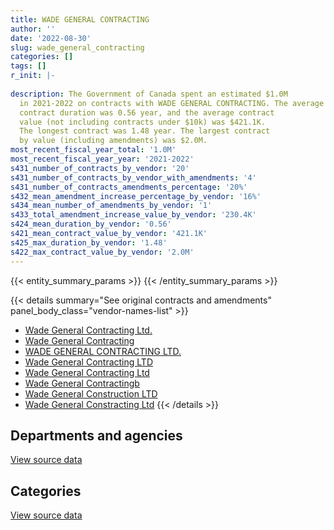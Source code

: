 ```yaml
---
title: WADE GENERAL CONTRACTING
author: ''
date: '2022-08-30'
slug: wade_general_contracting
categories: []
tags: []
r_init: |-
  
description: The Government of Canada spent an estimated $1.0M
  in 2021-2022 on contracts with WADE GENERAL CONTRACTING. The average
  contract duration was 0.56 year, and the average contract
  value (not including contracts under $10k) was $421.1K.
  The longest contract was 1.48 year. The largest contract
  by value (including amendments) was $2.0M.
most_recent_fiscal_year_total: '1.0M'
most_recent_fiscal_year_year: '2021-2022'
s431_number_of_contracts_by_vendor: '20'
s431_number_of_contracts_by_vendor_with_amendments: '4'
s431_number_of_contracts_amendments_percentage: '20%'
s432_mean_amendment_increase_percentage_by_vendor: '16%'
s434_mean_number_of_amendments_by_vendor: '1'
s433_total_amendment_increase_value_by_vendor: '230.4K'
s424_mean_duration_by_vendor: '0.56'
s421_mean_contract_value_by_vendor: '421.1K'
s425_max_duration_by_vendor: '1.48'
s422_max_contract_value_by_vendor: '2.0M'
---
```


<script src="/rmarkdown-libs/htmlwidgets/htmlwidgets.js"></script>
<link href="/rmarkdown-libs/datatables-css/datatables-crosstalk.css" rel="stylesheet" />
<script src="/rmarkdown-libs/datatables-binding/datatables.js"></script>
<script src="/rmarkdown-libs/jquery/jquery-3.6.0.min.js"></script>
<link href="/rmarkdown-libs/dt-core-bootstrap/css/dataTables.bootstrap.min.css" rel="stylesheet" />
<link href="/rmarkdown-libs/dt-core-bootstrap/css/dataTables.bootstrap.extra.css" rel="stylesheet" />
<script src="/rmarkdown-libs/dt-core-bootstrap/js/jquery.dataTables.min.js"></script>
<script src="/rmarkdown-libs/dt-core-bootstrap/js/dataTables.bootstrap.min.js"></script>
<link href="/rmarkdown-libs/crosstalk/css/crosstalk.min.css" rel="stylesheet" />
<script src="/rmarkdown-libs/crosstalk/js/crosstalk.min.js"></script>
<script src="/rmarkdown-libs/htmlwidgets/htmlwidgets.js"></script>
<link href="/rmarkdown-libs/datatables-css/datatables-crosstalk.css" rel="stylesheet" />
<script src="/rmarkdown-libs/datatables-binding/datatables.js"></script>
<script src="/rmarkdown-libs/jquery/jquery-3.6.0.min.js"></script>
<link href="/rmarkdown-libs/dt-core-bootstrap/css/dataTables.bootstrap.min.css" rel="stylesheet" />
<link href="/rmarkdown-libs/dt-core-bootstrap/css/dataTables.bootstrap.extra.css" rel="stylesheet" />
<script src="/rmarkdown-libs/dt-core-bootstrap/js/jquery.dataTables.min.js"></script>
<script src="/rmarkdown-libs/dt-core-bootstrap/js/dataTables.bootstrap.min.js"></script>
<link href="/rmarkdown-libs/crosstalk/css/crosstalk.min.css" rel="stylesheet" />
<script src="/rmarkdown-libs/crosstalk/js/crosstalk.min.js"></script>

{{< entity_summary_params >}}
{{< /entity_summary_params >}}

{{< details summary="See original contracts and amendments" panel_body_class="vendor-names-list" >}}
- [Wade General Contracting Ltd.](https://search.open.canada.ca/en/ct/?sort=contract_value_f%20desc&page=1&search_text=%22Wade%20General%20Contracting%20Ltd.%22)
- [Wade General Contracting](https://search.open.canada.ca/en/ct/?sort=contract_value_f%20desc&page=1&search_text=%22Wade%20General%20Contracting%22)
- [WADE GENERAL CONTRACTING LTD.](https://search.open.canada.ca/en/ct/?sort=contract_value_f%20desc&page=1&search_text=%22WADE%20GENERAL%20CONTRACTING%20LTD.%22)
- [Wade General Contracting LTD](https://search.open.canada.ca/en/ct/?sort=contract_value_f%20desc&page=1&search_text=%22Wade%20General%20Contracting%20LTD%22)
- [Wade General Contracting Ltd](https://search.open.canada.ca/en/ct/?sort=contract_value_f%20desc&page=1&search_text=%22Wade%20General%20Contracting%20Ltd%22)
- [Wade General Contractingb](https://search.open.canada.ca/en/ct/?sort=contract_value_f%20desc&page=1&search_text=%22Wade%20General%20Contractingb%22)
- [Wade General Construction LTD](https://search.open.canada.ca/en/ct/?sort=contract_value_f%20desc&page=1&search_text=%22Wade%20General%20Construction%20LTD%22)
- [Wade General Constracting Ltd](https://search.open.canada.ca/en/ct/?sort=contract_value_f%20desc&page=1&search_text=%22Wade%20General%20Constracting%20Ltd%22)
{{< /details >}}

## Departments and agencies

<div id="htmlwidget-1" style="width:100%;height:auto;" class="datatables html-widget"></div>
<script type="application/json" data-for="htmlwidget-1">{"x":{"style":"bootstrap","filter":"none","vertical":false,"data":[["<a href=\"/departments/dnd-mdn/\">National Defence<\/a>"],[1937856.2],[2293999.49],[703829.53],[1030736.73]],"container":"<table class=\"table table-striped table-hover row-border order-column display\">\n  <thead>\n    <tr>\n      <th>Department<\/th>\n      <th>2018-2019<\/th>\n      <th>2019-2020<\/th>\n      <th>2020-2021<\/th>\n      <th>2021-2022<\/th>\n    <\/tr>\n  <\/thead>\n<\/table>","options":{"order":[[4,"desc"]],"pageLength":10,"autoWidth":true,"columnDefs":[{"targets":1,"render":"function(data, type, row, meta) {\n    return type !== 'display' ? data : DTWidget.formatCurrency(data, \"$\", 2, 3, \",\", \".\", true, null);\n  }"},{"targets":2,"render":"function(data, type, row, meta) {\n    return type !== 'display' ? data : DTWidget.formatCurrency(data, \"$\", 2, 3, \",\", \".\", true, null);\n  }"},{"targets":3,"render":"function(data, type, row, meta) {\n    return type !== 'display' ? data : DTWidget.formatCurrency(data, \"$\", 2, 3, \",\", \".\", true, null);\n  }"},{"targets":4,"render":"function(data, type, row, meta) {\n    return type !== 'display' ? data : DTWidget.formatCurrency(data, \"$\", 2, 3, \",\", \".\", true, null);\n  }"},{"width":"16%","targets":[1,2,3,4]},{"className":"dt-right","targets":[1,2,3,4]}],"orderClasses":false}},"evals":["options.columnDefs.0.render","options.columnDefs.1.render","options.columnDefs.2.render","options.columnDefs.3.render"],"jsHooks":[]}</script>
<p class="text-right">
<a href="https://github.com/GoC-Spending/contracts-data/tree/main/data/out/vendors/wade_general_contracting/summary_by_fiscal_year_by_department.csv" class="source-data-link btn btn-link">View source data</a>
</p>

## Categories

<div id="htmlwidget-2" style="width:100%;height:auto;" class="datatables html-widget"></div>
<script type="application/json" data-for="htmlwidget-2">{"x":{"style":"bootstrap","filter":"none","vertical":false,"data":[["<a href=\"/categories/facilities_and_construction/\">Facilities and construction<\/a>","<a href=\"/categories/industrial_products_and_services/\">Industrial products and services<\/a>"],[1931245.09,6611.11],[2276110.6,17888.89],[703829.53,null],[1030736.73,null]],"container":"<table class=\"table table-striped table-hover row-border order-column display\">\n  <thead>\n    <tr>\n      <th>Category<\/th>\n      <th>2018-2019<\/th>\n      <th>2019-2020<\/th>\n      <th>2020-2021<\/th>\n      <th>2021-2022<\/th>\n    <\/tr>\n  <\/thead>\n<\/table>","options":{"order":[[4,"desc"]],"dom":"t","pageLength":30,"autoWidth":true,"columnDefs":[{"targets":1,"render":"function(data, type, row, meta) {\n    return type !== 'display' ? data : DTWidget.formatCurrency(data, \"$\", 2, 3, \",\", \".\", true, null);\n  }"},{"targets":2,"render":"function(data, type, row, meta) {\n    return type !== 'display' ? data : DTWidget.formatCurrency(data, \"$\", 2, 3, \",\", \".\", true, null);\n  }"},{"targets":3,"render":"function(data, type, row, meta) {\n    return type !== 'display' ? data : DTWidget.formatCurrency(data, \"$\", 2, 3, \",\", \".\", true, null);\n  }"},{"targets":4,"render":"function(data, type, row, meta) {\n    return type !== 'display' ? data : DTWidget.formatCurrency(data, \"$\", 2, 3, \",\", \".\", true, null);\n  }"},{"width":"16%","targets":[1,2,3,4]},{"className":"dt-right","targets":[1,2,3,4]}],"orderClasses":false,"lengthMenu":[10,25,30,50,100]}},"evals":["options.columnDefs.0.render","options.columnDefs.1.render","options.columnDefs.2.render","options.columnDefs.3.render"],"jsHooks":[]}</script>
<p class="text-right">
<a href="https://github.com/GoC-Spending/contracts-data/tree/main/data/out/vendors/wade_general_contracting/summary_by_fiscal_year_by_category.csv" class="source-data-link btn btn-link">View source data</a>
</p>
